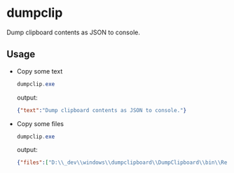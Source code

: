 ﻿# dumpclip

Dump clipboard contents as JSON to console.

## Usage

- Copy some text
    ```powershell
    dumpclip.exe
    ```
    
    output: 
    
    ```json
    {"text":"Dump clipboard contents as JSON to console."}
    ```
- Copy some files
    ```powershell
    dumpclip.exe
    ```
    
    output:
  
    ```json
    {"files":["D:\\_dev\\windows\\dumpclipboard\\DumpClipboard\\bin\\Release\\dumpclip.exe","D:\\_dev\\windows\\dumpclipboard\\DumpClipboard\\bin\\Release\\dumpclip.pdb"]}
    ```